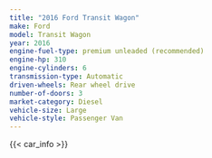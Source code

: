 ```yaml
---
title: "2016 Ford Transit Wagon"
make: Ford
model: Transit Wagon
year: 2016
engine-fuel-type: premium unleaded (recommended)
engine-hp: 310
engine-cylinders: 6
transmission-type: Automatic
driven-wheels: Rear wheel drive
number-of-doors: 3
market-category: Diesel
vehicle-size: Large
vehicle-style: Passenger Van
---
```


{{< car_info >}}
